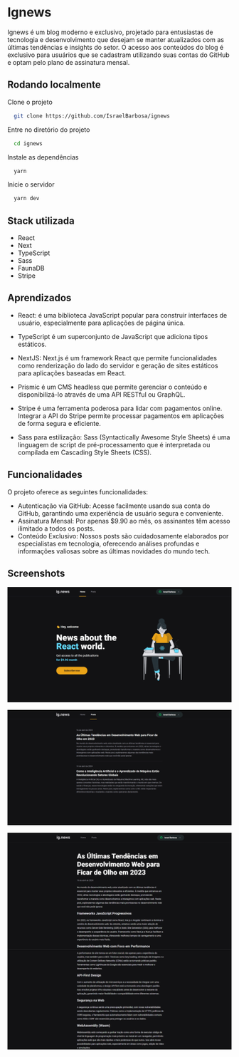 # Ignews

Ignews é um blog moderno e exclusivo, projetado para entusiastas de tecnologia e desenvolvimento que desejam se manter atualizados com as últimas tendências e insights do setor. O acesso aos conteúdos do blog é exclusivo para usuários que se cadastram utilizando suas contas do GitHub e optam pelo plano de assinatura mensal.

## Rodando localmente

Clone o projeto

```bash
  git clone https://github.com/IsraelBarbosa/ignews
```

Entre no diretório do projeto

```bash
  cd ignews
```

Instale as dependências

```bash
  yarn
```

Inicie o servidor

```bash
  yarn dev
```


## Stack utilizada

* React
* Next
* TypeScript
* Sass
* FaunaDB
* Stripe


## Aprendizados

* React: é uma biblioteca JavaScript popular para construir interfaces de usuário, especialmente para aplicações de página única. 

* TypeScript é um superconjunto de JavaScript que adiciona tipos estáticos.

* NextJS: Next.js é um framework React que permite funcionalidades como renderização do lado do servidor e geração de sites estáticos para aplicações baseadas em React.

* Prismic é um CMS headless que permite gerenciar o conteúdo e disponibilizá-lo através de uma API RESTful ou GraphQL.

* Stripe é uma ferramenta poderosa para lidar com pagamentos online. Integrar a API do Stripe permite processar pagamentos em aplicações de forma segura e eficiente.

* Sass para estilização: Sass (Syntactically Awesome Style Sheets) é uma linguagem de script de pré-processamento que é interpretada ou compilada em Cascading Style Sheets (CSS). 


## Funcionalidades

O projeto oferece as seguintes funcionalidades:

- Autenticação via GitHub: Acesse facilmente usando sua conta do GitHub, garantindo uma experiência de usuário segura e conveniente.
- Assinatura Mensal: Por apenas $9.90 ao mês, os assinantes têm acesso ilimitado a todos os posts.
- Conteúdo Exclusivo: Nossos posts são cuidadosamente elaborados por especialistas em tecnologia, oferecendo análises profundas e informações valiosas sobre as últimas novidades do mundo tech.


## Screenshots

![screenshot](screenshots/tela_inicial.png)

![screenshot](screenshots/tela_posts.png)

![screenshot](screenshots/tela_post.png)